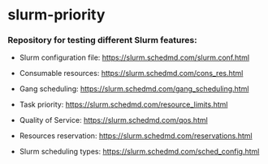 # slurm-priority

### Repository for testing different Slurm features: 

- Slurm configuration file: https://slurm.schedmd.com/slurm.conf.html

- Consumable resources: https://slurm.schedmd.com/cons_res.html

- Gang scheduling: https://slurm.schedmd.com/gang_scheduling.html

- Task priority: https://slurm.schedmd.com/resource_limits.html

- Quality of Service: https://slurm.schedmd.com/qos.html

- Resources reservation: https://slurm.schedmd.com/reservations.html

- Slurm scheduling types: https://slurm.schedmd.com/sched_config.html
